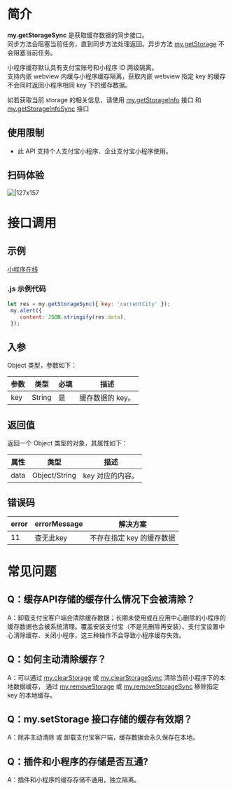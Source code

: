 # 简介
**my.getStorageSync** 是获取缓存数据的同步接口。   
同步方法会阻塞当前任务，直到同步方法处理返回。异步方法 [my.getStorage](https://opendocs.alipay.com/mini/api/azfobl) 不会阻塞当前任务。

小程序缓存默认具有支付宝账号和小程序 ID 两级隔离。   
支持内嵌 webview 内缓与小程序缓存隔离，获取内嵌 webview 指定 key 的缓存不会同时返回小程序相同 key 下的缓存数据。   

如若获取当前 storage 的相关信息，请使用 [my.getStorageInfo](https://opendocs.alipay.com/mini/api/zvmanq) 接口 和 [my.getStorageInfoSync](https://opendocs.alipay.com/mini/api/uw5rdl) 接口

## 使用限制
- 此 API 支持个人支付宝小程序、企业支付宝小程序使用。


## 扫码体验
![|127x157](https://gw.alipayobjects.com/zos/skylark-tools/public/files/ba4bc193ccca7852332a6b37005e0bdc.jpeg#align=left&display=inline&height=157&margin=%5Bobject%20Object%5D&originHeight=157&originWidth=127&status=done&style=none&width=127)

# 接口调用

## 示例

[小程序在线](https://opendocs.alipay.com/openbox/mini/opendocs/storage?view=preview&defaultPage=pages/index/index&defaultOpenedFiles=pages/index/index&theme=light) 

### .js 示例代码
```javascript
let res = my.getStorageSync({ key: 'currentCity' });
 my.alert({
    content: JSON.stringify(res.data),
 });
```

## 入参

Object 类型，参数如下：

| **参数** | **类型** | **必填** | **描述** |
| --- | --- | --- | --- |
| key | String | 是 | 缓存数据的 key。 |


## 返回值

返回一个 Object 类型的对象，其属性如下：

| **属性** | **类型** | **描述** |
| --- | --- | --- |
| data | Object/String | key 对应的内容。 |

## 错误码

| **error** | **errorMessage** | **解决方案** |
| --- | --- | --- |
| 11 | 查无此key | 不存在指定 key 的缓存数据| 



# 常见问题

## Q：缓存API存储的缓存什么情况下会被清除？
A：卸载支付宝客户端会清除缓存数据；长期未使用或在应用中心删除的小程序的缓存数据也会被系统清理。覆盖安装支付宝（不是先删除再安装）、支付宝设置中心清除缓存、关闭小程序，这三种操作不会导致小程序缓存失效。
 
## Q：如何主动清除缓存？
A：可以通过 [my.clearStorage](https://opendocs.alipay.com/mini/api/storage) 或 [my.clearStorageSync](https://opendocs.alipay.com/mini/api/ulv85u) 清除当前小程序下的本地数据缓存， 通过 [my.removeStorage](https://opendocs.alipay.com/mini/api/of9hze) 或 [my.removeStorageSync](https://opendocs.alipay.com/mini/api/ytfrk4) 移除指定 key 的本地缓存。

## Q：my.setStorage 接口存储的缓存有效期？
A：除非主动清除 或 卸载支付宝客户端，缓存数据会永久保存在本地。

## Q：插件和小程序的存储是否互通?
A：插件和小程序的缓存存储不通用，独立隔离。

